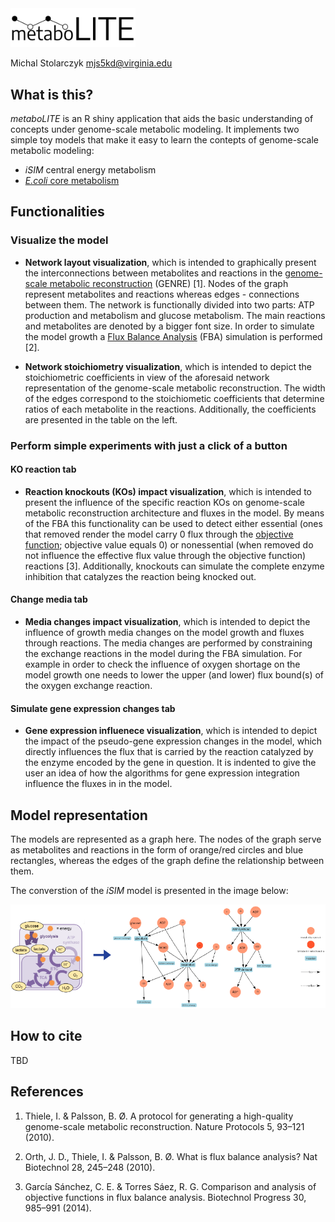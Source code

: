 <img src="docs/img/logonav.png" alt="drawing" width="200"/>

Michal Stolarczyk <mjs5kd@virginia.edu>


## What is this?

*metaboLITE* is an R shiny application that aids the basic understanding of concepts under genome-scale metabolic modeling.
It implements two simple toy models that make it easy to learn the contepts of genome-scale metabolic modeling:

* *iSIM* central energy metabolism
* [*E.coli* core metabolism](http://www.asmscience.org/content/journal/ecosalplus/10.1128/ecosalplus.10.2.1#backarticlefulltext)

## Functionalities

### Visualize the model
- **Network layout visualization**, which is intended to graphically present the interconnections between metabolites and reactions in the <a href="https://www.nature.com/articles/nprot.2009.203.pdf" target="_blank">genome-scale metabolic reconstruction</a> (GENRE) [1]. Nodes of the graph represent metabolites and reactions whereas edges - connections between them. The network is functionally divided into two parts: ATP production and metabolism and glucose metabolism. The main reactions and metabolites are denoted by a bigger font size.
In order to simulate the model growth a <a href="https://www.ncbi.nlm.nih.gov/pmc/articles/PMC3108565/pdf/nihms299330.pdf" target="_blank">Flux Balance Analysis</a> (FBA) simulation is performed [2]. 

- **Network stoichiometry visualization**, which is intended to depict the stoichiometric coefficients in view of the aforesaid network representation of the genome-scale metabolic reconstruction. The width of the edges correspond to the stoichiometic coefficients that determine ratios of each metabolite in the reactions. Additionally, the coefficients are presented in the table on the left. 

### Perform simple experiments with just a click of a button

#### KO reaction tab
- **Reaction knockouts (KOs) impact visualization**, which is intended to present the influence of the specific reaction KOs on genome-scale metabolic reconstruction architecture and fluxes in the model. By means of the FBA this functionality can be used to detect either essential (ones that removed render the model carry 0 flux through the <a href="http://onlinelibrary.wiley.com/doi/10.1002/btpr.1949/epdf" target="_blank">objective function</a>; objective value equals 0) or nonessential (when removed do not influence the effective flux value through the objective function) reactions [3]. Additionally, knockouts can simulate the complete enzyme inhibition that catalyzes the reaction being knocked out.

#### Change media tab
- **Media changes impact visualization**, which is intended to depict the influence of growth media changes on the model growth and fluxes through reactions. The media changes are performed by constraining the exchange reactions in the model during the FBA simulation. For example in order to check the influence of oxygen shortage on the model growth one needs to lower the upper (and lower) flux bound(s) of the oxygen exchange reaction.

#### Simulate gene expression changes tab
- **Gene expression influenece visualization**, which is intended to depict the impact of the pseudo-gene expression changes in the model, which directly influences the flux that is carried by the reaction catalyzed by the enzyme encoded by the gene in question. It is indented to give the user an idea of how the algorithms for gene expression integration influence the fluxes in in the model.


## Model representation
The models are represented as a graph here. The nodes of the graph serve as metabolites and reactions in the form of orange/red circles and blue rectangles, whereas the edges of the graph define the relationship between them.

The converstion of the *iSIM* model is presented in the image below:

![iNRG model representation](toycon_transform.png)


## How to cite
TBD

## References
1. Thiele, I. & Palsson, B. Ø. A protocol for generating a high-quality genome-scale metabolic reconstruction. Nature Protocols 5, 93–121 (2010).

2. Orth, J. D., Thiele, I. & Palsson, B. Ø. What is flux balance analysis? Nat Biotechnol 28, 245–248 (2010).

3. García Sánchez, C. E. & Torres Sáez, R. G. Comparison and analysis of objective functions in flux balance analysis. Biotechnol Progress 30, 985–991 (2014).








